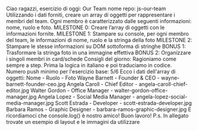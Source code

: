 Ciao ragazzi,
esercizio di oggi: Our Team
nome repo: js-our-team
Utilizzando i dati forniti, creare un array di oggetti per rappresentare i membri del team. Ogni membro è caratterizzato dalle seguenti informazioni: nome, ruolo e foto.
MILESTONE 0: Creare l’array di oggetti con le informazioni fornite.
MILESTONE 1: Stampare su console, per ogni membro del team, le informazioni di nome, ruolo e la stringa della foto
MILESTONE 2: Stampare le stesse informazioni su DOM sottoforma di stringhe
BONUS 1: Trasformare la stringa foto in una immagine effettiva
BONUS 2: Organizzare i singoli membri in card/schede
Consigli del giorno: Ragioniamo come sempre a step. Prima la logica in italiano e poi traduciamo in codice.
Numero push minimo per l'esercizio base: 5/6
Ecco i dati dell'array di oggetti:
Nome - Ruolo - Foto
Wayne Barnett - Founder & CEO - wayne-barnett-founder-ceo.jpg
Angela Caroll	- Chief Editor	- angela-caroll-chief-editor.jpg
Walter Gordon - Office Manager - walter-gordon-office-manager.jpg
Angela Lopez	- Social Media Manager - angela-lopez-social-media-manager.jpg
Scott Estrada	- Developer - scott-estrada-developer.jpg
Barbara Ramos - Graphic Designer - barbara-ramos-graphic-designer.jpg
E ricordiamoci che console.log() è nostro amico!
Buon lavoro!
P.s. In allegato trovate un esempio di layout e le immagini da utilizzare

